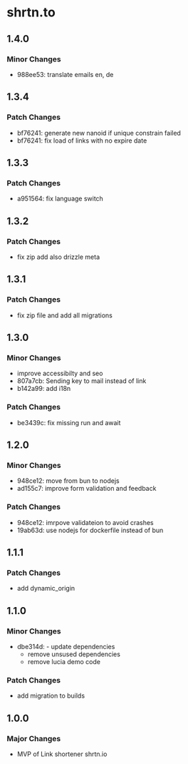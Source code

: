 # shrtn.to

## 1.4.0

### Minor Changes

- 988ee53: translate emails en, de

## 1.3.4

### Patch Changes

- bf76241: generate new nanoid if unique constrain failed
- bf76241: fix load of links with no expire date

## 1.3.3

### Patch Changes

- a951564: fix language switch

## 1.3.2

### Patch Changes

- fix zip add also drizzle meta

## 1.3.1

### Patch Changes

- fix zip file and add all migrations

## 1.3.0

### Minor Changes

- improve accessibilty and seo
- 807a7cb: Sending key to mail instead of link
- b142a99: add i18n

### Patch Changes

- be3439c: fix missing run and await

## 1.2.0

### Minor Changes

- 948ce12: move from bun to nodejs
- ad155c7: improve form validation and feedback

### Patch Changes

- 948ce12: imrpove validateion to avoid crashes
- 19ab63d: use nodejs for dockerfile instead of bun

## 1.1.1

### Patch Changes

- add dynamic_origin

## 1.1.0

### Minor Changes

- dbe314d: - update dependencies
  - remove unsused dependencies
  - remove lucia demo code

### Patch Changes

- add migration to builds

## 1.0.0

### Major Changes

- MVP of Link shortener shrtn.io
